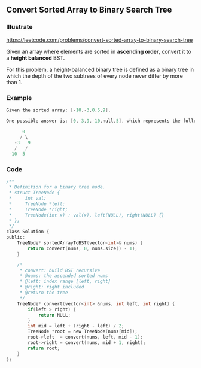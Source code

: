 ## Convert Sorted Array to Binary Search Tree
### Illustrate
<https://leetcode.com/problems/convert-sorted-array-to-binary-search-tree>

Given an array where elements are sorted in **ascending order**, convert it to a **height balanced** BST.

For this problem, a height-balanced binary tree is defined as a binary tree in which the depth of the two subtrees of every node never differ by more than 1.

### Example
```c
Given the sorted array: [-10,-3,0,5,9],

One possible answer is: [0,-3,9,-10,null,5], which represents the following height balanced BST:

      0
     / \
   -3   9
   /   /
 -10  5
```

### Code
```c
/**
 * Definition for a binary tree node.
 * struct TreeNode {
 *     int val;
 *     TreeNode *left;
 *     TreeNode *right;
 *     TreeNode(int x) : val(x), left(NULL), right(NULL) {}
 * };
 */
class Solution {
public:
    TreeNode* sortedArrayToBST(vector<int>& nums) {
        return convert(nums, 0, nums.size() - 1);
    }

    /*
     * convert: build BST recursive
     * @nums: the ascended sorted nums
     * @left: index range [left, right]
     * @right: right included
     * @return the tree
     */
    TreeNode* convert(vector<int> &nums, int left, int right) {
        if(left > right) {
            return NULL;
        }
        int mid = left + (right - left) / 2;
        TreeNode *root = new TreeNode(nums[mid]);
        root->left  = convert(nums, left, mid - 1);
        root->right = convert(nums, mid + 1, right);
        return root;
    }
};
```
